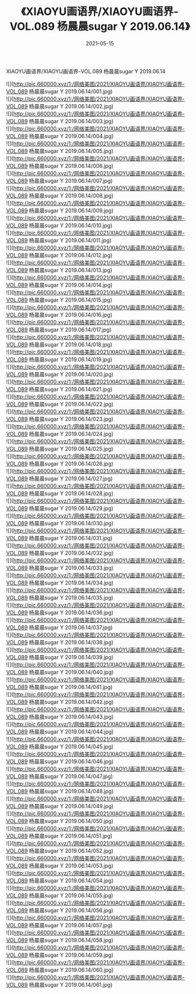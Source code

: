 ﻿---
layout: post
title:  《XIAOYU画语界/XIAOYU画语界-VOL.089 杨晨晨sugar Y 2019.06.14》
date:   2021-05-15
img: http://pic.660000.xyz/1:/网络美图/2021/XIAOYU画语界/XIAOYU画语界-VOL.089 杨晨晨sugar Y 2019.06.14/000.jpg
categories: [美女, 清纯, 唯美]
---

XIAOYU画语界/XIAOYU画语界-VOL.089 杨晨晨sugar Y 2019.06.14

 ![](http://pic.660000.xyz/1:/网络美图/2021/XIAOYU画语界/XIAOYU画语界-VOL.089 杨晨晨sugar Y 2019.06.14/001.jpg) <br>![](http://pic.660000.xyz/1:/网络美图/2021/XIAOYU画语界/XIAOYU画语界-VOL.089 杨晨晨sugar Y 2019.06.14/002.jpg) <br>![](http://pic.660000.xyz/1:/网络美图/2021/XIAOYU画语界/XIAOYU画语界-VOL.089 杨晨晨sugar Y 2019.06.14/003.jpg) <br>![](http://pic.660000.xyz/1:/网络美图/2021/XIAOYU画语界/XIAOYU画语界-VOL.089 杨晨晨sugar Y 2019.06.14/004.jpg) <br>![](http://pic.660000.xyz/1:/网络美图/2021/XIAOYU画语界/XIAOYU画语界-VOL.089 杨晨晨sugar Y 2019.06.14/005.jpg) <br>![](http://pic.660000.xyz/1:/网络美图/2021/XIAOYU画语界/XIAOYU画语界-VOL.089 杨晨晨sugar Y 2019.06.14/006.jpg) <br>![](http://pic.660000.xyz/1:/网络美图/2021/XIAOYU画语界/XIAOYU画语界-VOL.089 杨晨晨sugar Y 2019.06.14/007.jpg) <br>![](http://pic.660000.xyz/1:/网络美图/2021/XIAOYU画语界/XIAOYU画语界-VOL.089 杨晨晨sugar Y 2019.06.14/008.jpg) <br>![](http://pic.660000.xyz/1:/网络美图/2021/XIAOYU画语界/XIAOYU画语界-VOL.089 杨晨晨sugar Y 2019.06.14/009.jpg) <br>![](http://pic.660000.xyz/1:/网络美图/2021/XIAOYU画语界/XIAOYU画语界-VOL.089 杨晨晨sugar Y 2019.06.14/010.jpg) <br>![](http://pic.660000.xyz/1:/网络美图/2021/XIAOYU画语界/XIAOYU画语界-VOL.089 杨晨晨sugar Y 2019.06.14/011.jpg) <br>![](http://pic.660000.xyz/1:/网络美图/2021/XIAOYU画语界/XIAOYU画语界-VOL.089 杨晨晨sugar Y 2019.06.14/012.jpg) <br>![](http://pic.660000.xyz/1:/网络美图/2021/XIAOYU画语界/XIAOYU画语界-VOL.089 杨晨晨sugar Y 2019.06.14/013.jpg) <br>![](http://pic.660000.xyz/1:/网络美图/2021/XIAOYU画语界/XIAOYU画语界-VOL.089 杨晨晨sugar Y 2019.06.14/014.jpg) <br>![](http://pic.660000.xyz/1:/网络美图/2021/XIAOYU画语界/XIAOYU画语界-VOL.089 杨晨晨sugar Y 2019.06.14/015.jpg) <br>![](http://pic.660000.xyz/1:/网络美图/2021/XIAOYU画语界/XIAOYU画语界-VOL.089 杨晨晨sugar Y 2019.06.14/016.jpg) <br>![](http://pic.660000.xyz/1:/网络美图/2021/XIAOYU画语界/XIAOYU画语界-VOL.089 杨晨晨sugar Y 2019.06.14/017.jpg) <br>![](http://pic.660000.xyz/1:/网络美图/2021/XIAOYU画语界/XIAOYU画语界-VOL.089 杨晨晨sugar Y 2019.06.14/018.jpg) <br>![](http://pic.660000.xyz/1:/网络美图/2021/XIAOYU画语界/XIAOYU画语界-VOL.089 杨晨晨sugar Y 2019.06.14/019.jpg) <br>![](http://pic.660000.xyz/1:/网络美图/2021/XIAOYU画语界/XIAOYU画语界-VOL.089 杨晨晨sugar Y 2019.06.14/020.jpg) <br>![](http://pic.660000.xyz/1:/网络美图/2021/XIAOYU画语界/XIAOYU画语界-VOL.089 杨晨晨sugar Y 2019.06.14/021.jpg) <br>![](http://pic.660000.xyz/1:/网络美图/2021/XIAOYU画语界/XIAOYU画语界-VOL.089 杨晨晨sugar Y 2019.06.14/022.jpg) <br>![](http://pic.660000.xyz/1:/网络美图/2021/XIAOYU画语界/XIAOYU画语界-VOL.089 杨晨晨sugar Y 2019.06.14/023.jpg) <br>![](http://pic.660000.xyz/1:/网络美图/2021/XIAOYU画语界/XIAOYU画语界-VOL.089 杨晨晨sugar Y 2019.06.14/024.jpg) <br>![](http://pic.660000.xyz/1:/网络美图/2021/XIAOYU画语界/XIAOYU画语界-VOL.089 杨晨晨sugar Y 2019.06.14/025.jpg) <br>![](http://pic.660000.xyz/1:/网络美图/2021/XIAOYU画语界/XIAOYU画语界-VOL.089 杨晨晨sugar Y 2019.06.14/026.jpg) <br>![](http://pic.660000.xyz/1:/网络美图/2021/XIAOYU画语界/XIAOYU画语界-VOL.089 杨晨晨sugar Y 2019.06.14/027.jpg) <br>![](http://pic.660000.xyz/1:/网络美图/2021/XIAOYU画语界/XIAOYU画语界-VOL.089 杨晨晨sugar Y 2019.06.14/028.jpg) <br>![](http://pic.660000.xyz/1:/网络美图/2021/XIAOYU画语界/XIAOYU画语界-VOL.089 杨晨晨sugar Y 2019.06.14/029.jpg) <br>![](http://pic.660000.xyz/1:/网络美图/2021/XIAOYU画语界/XIAOYU画语界-VOL.089 杨晨晨sugar Y 2019.06.14/030.jpg) <br>![](http://pic.660000.xyz/1:/网络美图/2021/XIAOYU画语界/XIAOYU画语界-VOL.089 杨晨晨sugar Y 2019.06.14/031.jpg) <br>![](http://pic.660000.xyz/1:/网络美图/2021/XIAOYU画语界/XIAOYU画语界-VOL.089 杨晨晨sugar Y 2019.06.14/032.jpg) <br>![](http://pic.660000.xyz/1:/网络美图/2021/XIAOYU画语界/XIAOYU画语界-VOL.089 杨晨晨sugar Y 2019.06.14/033.jpg) <br>![](http://pic.660000.xyz/1:/网络美图/2021/XIAOYU画语界/XIAOYU画语界-VOL.089 杨晨晨sugar Y 2019.06.14/034.jpg) <br>![](http://pic.660000.xyz/1:/网络美图/2021/XIAOYU画语界/XIAOYU画语界-VOL.089 杨晨晨sugar Y 2019.06.14/035.jpg) <br>![](http://pic.660000.xyz/1:/网络美图/2021/XIAOYU画语界/XIAOYU画语界-VOL.089 杨晨晨sugar Y 2019.06.14/036.jpg) <br>![](http://pic.660000.xyz/1:/网络美图/2021/XIAOYU画语界/XIAOYU画语界-VOL.089 杨晨晨sugar Y 2019.06.14/037.jpg) <br>![](http://pic.660000.xyz/1:/网络美图/2021/XIAOYU画语界/XIAOYU画语界-VOL.089 杨晨晨sugar Y 2019.06.14/038.jpg) <br>![](http://pic.660000.xyz/1:/网络美图/2021/XIAOYU画语界/XIAOYU画语界-VOL.089 杨晨晨sugar Y 2019.06.14/039.jpg) <br>![](http://pic.660000.xyz/1:/网络美图/2021/XIAOYU画语界/XIAOYU画语界-VOL.089 杨晨晨sugar Y 2019.06.14/040.jpg) <br>![](http://pic.660000.xyz/1:/网络美图/2021/XIAOYU画语界/XIAOYU画语界-VOL.089 杨晨晨sugar Y 2019.06.14/041.jpg) <br>![](http://pic.660000.xyz/1:/网络美图/2021/XIAOYU画语界/XIAOYU画语界-VOL.089 杨晨晨sugar Y 2019.06.14/042.jpg) <br>![](http://pic.660000.xyz/1:/网络美图/2021/XIAOYU画语界/XIAOYU画语界-VOL.089 杨晨晨sugar Y 2019.06.14/043.jpg) <br>![](http://pic.660000.xyz/1:/网络美图/2021/XIAOYU画语界/XIAOYU画语界-VOL.089 杨晨晨sugar Y 2019.06.14/044.jpg) <br>![](http://pic.660000.xyz/1:/网络美图/2021/XIAOYU画语界/XIAOYU画语界-VOL.089 杨晨晨sugar Y 2019.06.14/045.jpg) <br>![](http://pic.660000.xyz/1:/网络美图/2021/XIAOYU画语界/XIAOYU画语界-VOL.089 杨晨晨sugar Y 2019.06.14/046.jpg) <br>![](http://pic.660000.xyz/1:/网络美图/2021/XIAOYU画语界/XIAOYU画语界-VOL.089 杨晨晨sugar Y 2019.06.14/047.jpg) <br>![](http://pic.660000.xyz/1:/网络美图/2021/XIAOYU画语界/XIAOYU画语界-VOL.089 杨晨晨sugar Y 2019.06.14/048.jpg) <br>![](http://pic.660000.xyz/1:/网络美图/2021/XIAOYU画语界/XIAOYU画语界-VOL.089 杨晨晨sugar Y 2019.06.14/049.jpg) <br>![](http://pic.660000.xyz/1:/网络美图/2021/XIAOYU画语界/XIAOYU画语界-VOL.089 杨晨晨sugar Y 2019.06.14/050.jpg) <br>![](http://pic.660000.xyz/1:/网络美图/2021/XIAOYU画语界/XIAOYU画语界-VOL.089 杨晨晨sugar Y 2019.06.14/051.jpg) <br>![](http://pic.660000.xyz/1:/网络美图/2021/XIAOYU画语界/XIAOYU画语界-VOL.089 杨晨晨sugar Y 2019.06.14/052.jpg) <br>![](http://pic.660000.xyz/1:/网络美图/2021/XIAOYU画语界/XIAOYU画语界-VOL.089 杨晨晨sugar Y 2019.06.14/053.jpg) <br>![](http://pic.660000.xyz/1:/网络美图/2021/XIAOYU画语界/XIAOYU画语界-VOL.089 杨晨晨sugar Y 2019.06.14/054.jpg) <br>![](http://pic.660000.xyz/1:/网络美图/2021/XIAOYU画语界/XIAOYU画语界-VOL.089 杨晨晨sugar Y 2019.06.14/055.jpg) <br>![](http://pic.660000.xyz/1:/网络美图/2021/XIAOYU画语界/XIAOYU画语界-VOL.089 杨晨晨sugar Y 2019.06.14/056.jpg) <br>![](http://pic.660000.xyz/1:/网络美图/2021/XIAOYU画语界/XIAOYU画语界-VOL.089 杨晨晨sugar Y 2019.06.14/057.jpg) <br>![](http://pic.660000.xyz/1:/网络美图/2021/XIAOYU画语界/XIAOYU画语界-VOL.089 杨晨晨sugar Y 2019.06.14/058.jpg) <br>![](http://pic.660000.xyz/1:/网络美图/2021/XIAOYU画语界/XIAOYU画语界-VOL.089 杨晨晨sugar Y 2019.06.14/059.jpg) <br>![](http://pic.660000.xyz/1:/网络美图/2021/XIAOYU画语界/XIAOYU画语界-VOL.089 杨晨晨sugar Y 2019.06.14/060.jpg) <br>![](http://pic.660000.xyz/1:/网络美图/2021/XIAOYU画语界/XIAOYU画语界-VOL.089 杨晨晨sugar Y 2019.06.14/061.jpg) <br>